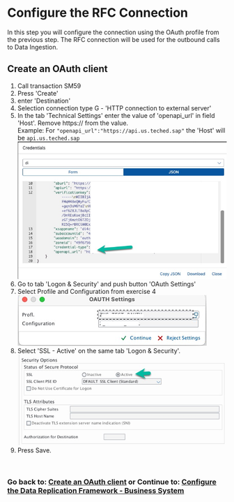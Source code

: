 # Configure the RFC Connection
In this step you will configure the connection using the OAuth profile from the previous step. The RFC connection will be used for the outbound calls to Data Ingestion.

## Create an OAuth client

1. Call transaction SM59
2. Press 'Create'
3. enter 'Destination' <todo find a name>
4. Selection connection type G - 'HTTP connection to external server'
5. In the tab 'Technical Settings' enter the value of 'openapi_url' in field 'Host'. Remove https:// from the value.<br> Example: For ```"openapi_url":"https://api.us.teched.sap"``` the 'Host' will be ```api.us.teched.sap``` <br>
![](images/EX5_1.jpg)
6. Go to tab 'Logon & Security' and push button 'OAuth Settings'
7. Select Profile and Configuration from exercise 4 <todo add name> <br>![](images/EX5_2.jpg)
8. Select 'SSL - Active' on the same tab 'Logon & Security'. <br>![](images/EX5_3.jpg)
9. Press Save.

<br>

### Go back to: [**Create an OAuth client**](../ex4/README.md) or Continue to: [**Configure the Data Replication Framework - Business System**](../ex6/README.md)
